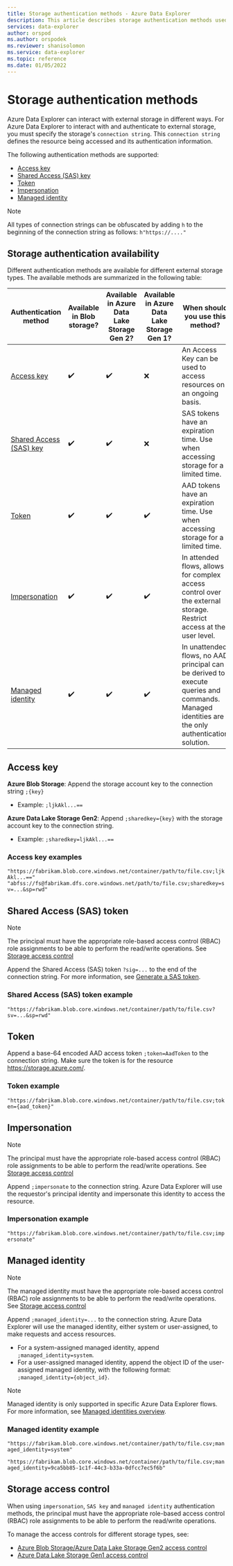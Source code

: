 ```yaml
---
title: Storage authentication methods - Azure Data Explorer
description: This article describes storage authentication methods used in connection strings in Azure Data Explorer.
services: data-explorer
author: orspod
ms.author: orspodek
ms.reviewer: shanisolomon
ms.service: data-explorer
ms.topic: reference
ms.date: 01/05/2022
---
```

# Storage authentication methods

Azure Data Explorer can interact with external storage in different ways. For Azure Data Explorer to interact with and authenticate to external storage, you must specify the storage's `connection string`. This `connection string` defines the resource being accessed and its authentication information.

The following authentication methods are supported:
* [Access key](#access-key)
* [Shared Access (SAS) key](#shared-access-sas-token)
* [Token](#token)
* [Impersonation](#impersonation)
* [Managed identity](#managed-identity)

> [!NOTE]
> All types of connection strings can be obfuscated by adding `h` to the beginning of the connection string as follows: `h"https://...."`

## Storage authentication availability

Different authentication methods are available for different external storage types. The available methods are summarized in the following table:

Authentication method | Available in Blob storage? | Available in Azure Data Lake Storage Gen 2? | Available in Azure Data Lake Storage Gen 1? | When should you use this method?|
|---|---|---|---|---|
|[Access key](#access-key) | :heavy_check_mark: | :heavy_check_mark: | :x: | An Access Key can be used to access resources on an ongoing basis.
| [Shared Access (SAS) key](#shared-access-sas-token) | :heavy_check_mark: | :heavy_check_mark: | :x: | SAS tokens have an expiration time. Use when accessing storage for a limited time. 
| [Token](#token) | :heavy_check_mark: | :heavy_check_mark: | :heavy_check_mark: | AAD tokens have an expiration time. Use when accessing storage for a limited time.
| [Impersonation](#impersonation) | :heavy_check_mark: | :heavy_check_mark: | :heavy_check_mark: | In attended flows, allows for complex access control over the external storage. Restrict access at the user level.
| [Managed identity](#managed-identity) | :heavy_check_mark: | :heavy_check_mark: | :heavy_check_mark: | In unattended flows, no AAD principal can be derived to execute queries and commands. Managed identities are the only authentication solution.

## Access key

**Azure Blob Storage**: Append the storage account key to the connection string `;{key}` 
* Example: `;ljkAkl...==`

**Azure Data Lake Storage Gen2**: Append `;sharedkey={key}` with the storage account key to the connection string. 
* Example: `;sharedkey=ljkAkl...==`

### Access key examples

`"https://fabrikam.blob.core.windows.net/container/path/to/file.csv;ljkAkl...=="`
`"abfss://fs@fabrikam.dfs.core.windows.net/path/to/file.csv;sharedkey=sv=...&sp=rwd"`

## Shared Access (SAS) token

> [!NOTE]
> The principal must have the appropriate role-based access control (RBAC) role assignments to be able to perform the read/write operations. See [Storage access control](#storage-access-control.)

Append the Shared Access (SAS) token `?sig=...` to the end of the connection string. For more information, see [Generate a SAS token](generate-sas-token.md).

### Shared Access (SAS) token example

`"https://fabrikam.blob.core.windows.net/container/path/to/file.csv?sv=...&sp=rwd"`

## Token

Append a base-64 encoded AAD access token `;token=AadToken` to the connection string. Make sure the token is for the resource https://storage.azure.com/.

### Token example

`"https://fabrikam.blob.core.windows.net/container/path/to/file.csv;token={aad_token}"`

## Impersonation

> [!NOTE]
> The principal must have the appropriate role-based access control (RBAC) role assignments to be able to perform the read/write operations. See [Storage access control](#storage-access-control.)

Append `;impersonate` to the connection string. Azure Data Explorer will use the requestor's principal identity and impersonate this identity to access the resource. 

### Impersonation example

`"https://fabrikam.blob.core.windows.net/container/path/to/file.csv;impersonate"`

## Managed identity

> [!NOTE]
> The managed identity must have the appropriate role-based access control (RBAC) role assignments to be able to perform the read/write operations. See [Storage access control](#storage-access-control.)

Append `;managed_identity=...` to the connection string. Azure Data Explorer will use the managed identity, either system or user-assigned, to make requests and access resources.
* For a system-assigned managed identity, append `;managed_identity=system`.
* For a user-assigned managed identity, append the object ID of the user-assigned managed identity, with the following format: `;managed_identity={object_id}`.

>[!NOTE]
> Managed identity is only supported in specific Azure Data Explorer flows. For more information, see [Managed identities overview](/azure/data-explorer/managed-identities-overview).

### Managed identity example

`"https://fabrikam.blob.core.windows.net/container/path/to/file.csv;managed_identity=system"`

`"https://fabrikam.blob.core.windows.net/container/path/to/file.csv;managed_identity=9ca5bb85-1c1f-44c3-b33a-0dfcc7ec5f6b"`

## Storage access control

When using `impersonation`, `SAS key` and `managed identity` authentication methods, the principal must have the appropriate role-based access control (RBAC) role assignments to be able to perform the read/write operations.

To manage the access controls for different storage types, see:
* [Azure Blob Storage/Azure Data Lake Storage Gen2 access control](/azure/storage/common/authorization-resource-provider#assign-management-permissions-with-azure-role-based-access-control-azure-rbac)
* [Azure Data Lake Storage Gen1 access control](/azure/storage/blobs/data-lake-storage-access-control)